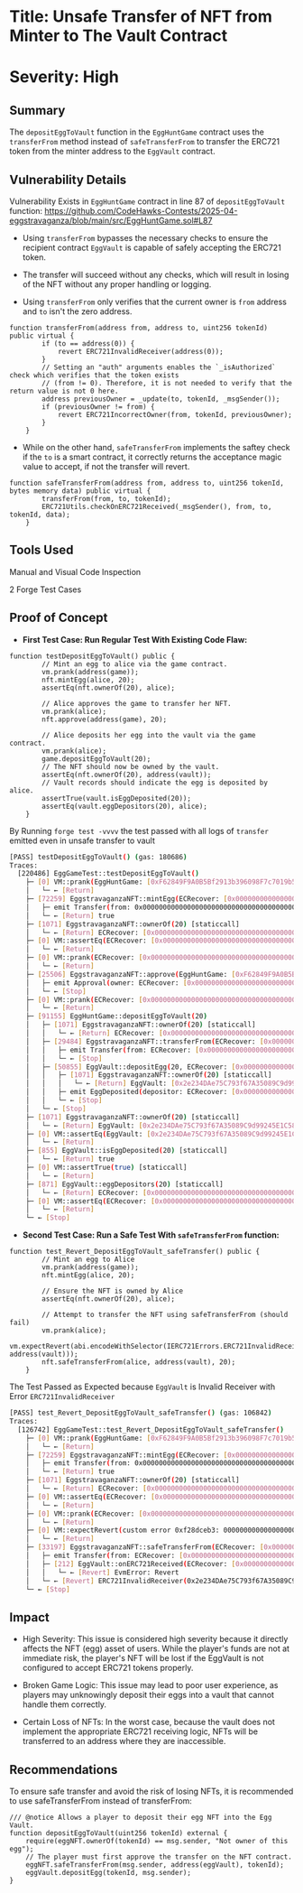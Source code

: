 # Title: Unsafe Transfer of NFT from Minter to The Vault Contract

# Severity: High


## Summary

The `depositEggToVault` function in the `EggHuntGame` contract uses the `transferFrom` method instead of `safeTransferFrom` to transfer the ERC721 token from the minter address to the `EggVault` contract.

## Vulnerability Details

Vulnerability Exists in `EggHuntGame` contract in line 87 of `depositEggToVault` function:  https://github.com/CodeHawks-Contests/2025-04-eggstravaganza/blob/main/src/EggHuntGame.sol#L87

* Using `transferFrom` bypasses the necessary checks to ensure the recipient contract `EggVault` is capable of safely accepting the ERC721 token. 

* The transfer will succeed without any checks, which will result in losing of the NFT without any proper handling or logging.

* Using `transferFrom` only verifies that the current owner is `from` address and `to` isn't the zero address.

````solidity
function transferFrom(address from, address to, uint256 tokenId) public virtual {
        if (to == address(0)) {
            revert ERC721InvalidReceiver(address(0));
        }
        // Setting an "auth" arguments enables the `_isAuthorized` check which verifies that the token exists
        // (from != 0). Therefore, it is not needed to verify that the return value is not 0 here.
        address previousOwner = _update(to, tokenId, _msgSender());
        if (previousOwner != from) {
            revert ERC721IncorrectOwner(from, tokenId, previousOwner);
        }
    }
````

* While on the other hand, `safeTransferFrom` implements the saftey check if the `to` is a smart contract, it correctly returns the acceptance magic value to accept, if not the transfer will revert.

```solidity
function safeTransferFrom(address from, address to, uint256 tokenId, bytes memory data) public virtual {
        transferFrom(from, to, tokenId);
        ERC721Utils.checkOnERC721Received(_msgSender(), from, to, tokenId, data);
    }
```

## Tools Used

Manual and Visual Code Inspection

2 Forge Test Cases

## Proof of Concept

* **First Test Case: Run Regular Test With Existing Code Flaw:**

```solidity
function testDepositEggToVault() public {
        // Mint an egg to alice via the game contract.
        vm.prank(address(game));
        nft.mintEgg(alice, 20);
        assertEq(nft.ownerOf(20), alice);

        // Alice approves the game to transfer her NFT.
        vm.prank(alice);
        nft.approve(address(game), 20);

        // Alice deposits her egg into the vault via the game contract.
        vm.prank(alice);
        game.depositEggToVault(20);
        // The NFT should now be owned by the vault.
        assertEq(nft.ownerOf(20), address(vault));
        // Vault records should indicate the egg is deposited by alice.
        assertTrue(vault.isEggDeposited(20));
        assertEq(vault.eggDepositors(20), alice);
    }
````
By Running `forge test -vvvv` the test passed with all logs of `transfer` emitted even in unsafe transfer to vault

```bash
[PASS] testDepositEggToVault() (gas: 180686)
Traces:
  [220486] EggGameTest::testDepositEggToVault()
    ├─ [0] VM::prank(EggHuntGame: [0xF62849F9A0B5Bf2913b396098F7c7019b51A820a])
    │   └─ ← [Return] 
    ├─ [72259] EggstravaganzaNFT::mintEgg(ECRecover: [0x0000000000000000000000000000000000000001], 20)
    │   ├─ emit Transfer(from: 0x0000000000000000000000000000000000000000, to: ECRecover: [0x0000000000000000000000000000000000000001], tokenId: 20)
    │   └─ ← [Return] true
    ├─ [1071] EggstravaganzaNFT::ownerOf(20) [staticcall]
    │   └─ ← [Return] ECRecover: [0x0000000000000000000000000000000000000001]
    ├─ [0] VM::assertEq(ECRecover: [0x0000000000000000000000000000000000000001], ECRecover: [0x0000000000000000000000000000000000000001]) [staticcall]
    │   └─ ← [Return] 
    ├─ [0] VM::prank(ECRecover: [0x0000000000000000000000000000000000000001])
    │   └─ ← [Return] 
    ├─ [25506] EggstravaganzaNFT::approve(EggHuntGame: [0xF62849F9A0B5Bf2913b396098F7c7019b51A820a], 20)
    │   ├─ emit Approval(owner: ECRecover: [0x0000000000000000000000000000000000000001], approved: EggHuntGame: [0xF62849F9A0B5Bf2913b396098F7c7019b51A820a], tokenId: 20)
    │   └─ ← [Stop] 
    ├─ [0] VM::prank(ECRecover: [0x0000000000000000000000000000000000000001])
    │   └─ ← [Return] 
    ├─ [91155] EggHuntGame::depositEggToVault(20)
    │   ├─ [1071] EggstravaganzaNFT::ownerOf(20) [staticcall]
    │   │   └─ ← [Return] ECRecover: [0x0000000000000000000000000000000000000001]
    │   ├─ [29484] EggstravaganzaNFT::transferFrom(ECRecover: [0x0000000000000000000000000000000000000001], EggVault: [0x2e234DAe75C793f67A35089C9d99245E1C58470b], 20)
    │   │   ├─ emit Transfer(from: ECRecover: [0x0000000000000000000000000000000000000001], to: EggVault: [0x2e234DAe75C793f67A35089C9d99245E1C58470b], tokenId: 20)
    │   │   └─ ← [Stop] 
    │   ├─ [50855] EggVault::depositEgg(20, ECRecover: [0x0000000000000000000000000000000000000001])
    │   │   ├─ [1071] EggstravaganzaNFT::ownerOf(20) [staticcall]
    │   │   │   └─ ← [Return] EggVault: [0x2e234DAe75C793f67A35089C9d99245E1C58470b]
    │   │   ├─ emit EggDeposited(depositor: ECRecover: [0x0000000000000000000000000000000000000001], tokenId: 20)
    │   │   └─ ← [Stop] 
    │   └─ ← [Stop] 
    ├─ [1071] EggstravaganzaNFT::ownerOf(20) [staticcall]
    │   └─ ← [Return] EggVault: [0x2e234DAe75C793f67A35089C9d99245E1C58470b]
    ├─ [0] VM::assertEq(EggVault: [0x2e234DAe75C793f67A35089C9d99245E1C58470b], EggVault: [0x2e234DAe75C793f67A35089C9d99245E1C58470b]) [staticcall]
    │   └─ ← [Return] 
    ├─ [855] EggVault::isEggDeposited(20) [staticcall]
    │   └─ ← [Return] true
    ├─ [0] VM::assertTrue(true) [staticcall]
    │   └─ ← [Return] 
    ├─ [871] EggVault::eggDepositors(20) [staticcall]
    │   └─ ← [Return] ECRecover: [0x0000000000000000000000000000000000000001]
    ├─ [0] VM::assertEq(ECRecover: [0x0000000000000000000000000000000000000001], ECRecover: [0x0000000000000000000000000000000000000001]) [staticcall]
    │   └─ ← [Return] 
    └─ ← [Stop] 
````

* **Second Test Case: Run a Safe Test With  `safeTransferFrom` function:**

```solidity
function test_Revert_DepositEggToVault_safeTransfer() public {
        // Mint an egg to Alice
        vm.prank(address(game));
        nft.mintEgg(alice, 20);

        // Ensure the NFT is owned by Alice
        assertEq(nft.ownerOf(20), alice);

        // Attempt to transfer the NFT using safeTransferFrom (should fail)
        vm.prank(alice);
        vm.expectRevert(abi.encodeWithSelector(IERC721Errors.ERC721InvalidReceiver.selector, address(vault)));
        nft.safeTransferFrom(alice, address(vault), 20);
    }
````
The Test Passed as Expected because `EggVault` is Invalid Receiver with Error `ERC721InvalidReceiver` 

```bash
[PASS] test_Revert_DepositEggToVault_safeTransfer() (gas: 106842)
Traces:
  [126742] EggGameTest::test_Revert_DepositEggToVault_safeTransfer()
    ├─ [0] VM::prank(EggHuntGame: [0xF62849F9A0B5Bf2913b396098F7c7019b51A820a])
    │   └─ ← [Return] 
    ├─ [72259] EggstravaganzaNFT::mintEgg(ECRecover: [0x0000000000000000000000000000000000000001], 20)
    │   ├─ emit Transfer(from: 0x0000000000000000000000000000000000000000, to: ECRecover: [0x0000000000000000000000000000000000000001], tokenId: 20)
    │   └─ ← [Return] true
    ├─ [1071] EggstravaganzaNFT::ownerOf(20) [staticcall]
    │   └─ ← [Return] ECRecover: [0x0000000000000000000000000000000000000001]
    ├─ [0] VM::assertEq(ECRecover: [0x0000000000000000000000000000000000000001], ECRecover: [0x0000000000000000000000000000000000000001]) [staticcall]
    │   └─ ← [Return] 
    ├─ [0] VM::prank(ECRecover: [0x0000000000000000000000000000000000000001])
    │   └─ ← [Return] 
    ├─ [0] VM::expectRevert(custom error 0xf28dceb3: 0000000000000000000000000000000000000000000000000000000000000020000000000000000000000000000000000000000000000000000000000000002464a0ae920000000000000000000000002e234dae75c793f67a35089c9d99245e1c58470b00000000000000000000000000000000000000000000000000000000)
    │   └─ ← [Return] 
    ├─ [33197] EggstravaganzaNFT::safeTransferFrom(ECRecover: [0x0000000000000000000000000000000000000001], EggVault: [0x2e234DAe75C793f67A35089C9d99245E1C58470b], 20)
    │   ├─ emit Transfer(from: ECRecover: [0x0000000000000000000000000000000000000001], to: EggVault: [0x2e234DAe75C793f67A35089C9d99245E1C58470b], tokenId: 20)
    │   ├─ [212] EggVault::onERC721Received(ECRecover: [0x0000000000000000000000000000000000000001], ECRecover: [0x0000000000000000000000000000000000000001], 20, 0x)
    │   │   └─ ← [Revert] EvmError: Revert
    │   └─ ← [Revert] ERC721InvalidReceiver(0x2e234DAe75C793f67A35089C9d99245E1C58470b)
    └─ ← [Stop] 
````

## Impact

* High Severity: This issue is considered high severity because it directly affects the NFT (egg) asset of users. While the player's funds are not at immediate risk, the player's NFT will be lost if the EggVault is not configured to accept ERC721 tokens properly.

* Broken Game Logic: This issue may lead to poor user experience, as players may unknowingly deposit their eggs into a vault that cannot handle them correctly.

* Certain Loss of NFTs: In the worst case, because the vault does not implement the appropriate ERC721 receiving logic, NFTs will be transferred to an address where they are inaccessible.

## Recommendations

To ensure safe transfer and avoid the risk of losing NFTs, it is recommended to use safeTransferFrom instead of transferFrom:

```solidity
/// @notice Allows a player to deposit their egg NFT into the Egg Vault.
function depositEggToVault(uint256 tokenId) external {
    require(eggNFT.ownerOf(tokenId) == msg.sender, "Not owner of this egg");
    // The player must first approve the transfer on the NFT contract.
    eggNFT.safeTransferFrom(msg.sender, address(eggVault), tokenId);
    eggVault.depositEgg(tokenId, msg.sender);
}
`````